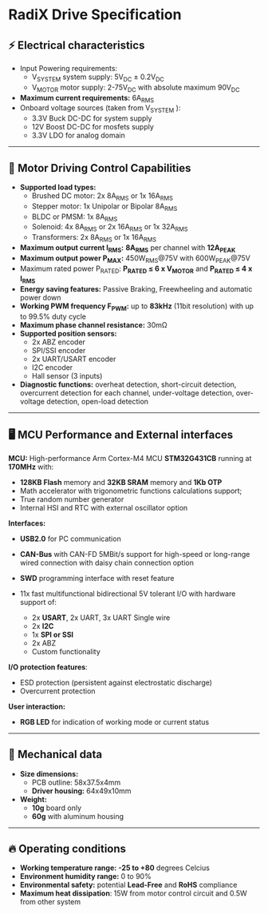 # RadiX Drive Specification

## ⚡ Electrical characteristics

* Input Powering requirements:
	- V<sub>SYSTEM</sub> system supply: 5V<sub>DC</sub> ± 0.2V<sub>DC</sub>
	- V<sub>MOTOR</sub> motor supply: 2-75V<sub>DC</sub> with absolute maximum 90V<sub>DC</sub>
* **Maximum current requirements:** 6A<sub>RMS</sub> 
* Onboard voltage sources (taken from V<sub>SYSTEM</sub> ):
	- 3.3V Buck DC-DC for system supply
	- 12V Boost DC-DC for mosfets supply
	- 3.3V LDO for analog domain

------

## 🔄 Motor Driving Control Capabilities

- **Supported load types:** 
	- Brushed DC motor: 2x 8A<sub>RMS</sub> or 1x 16A<sub>RMS</sub>
	- Stepper motor: 1x Unipolar or Bipolar 8A<sub>RMS</sub>
	- BLDC or PMSM: 1x 8A<sub>RMS</sub>
	- Solenoid: 4x 8A<sub>RMS</sub> or 2x 16A<sub>RMS</sub> or 1x 32A<sub>RMS</sub>
	- Transformers: 2x 8A<sub>RMS</sub> or 1x 16A<sub>RMS</sub>
- **Maximum output current I<sub>RMS</sub>:** **8A<sub>RMS</sub>** per channel with **12A<sub>PEAK</sub>**
- **Maximum output power P<sub>MAX</sub>:** 450W<sub>RMS</sub>@75V with 600W<sub>PEAK</sub>@75V 
- Maximum rated power P<sub>RATED</sub>: **P<sub>RATED</sub> ≤ 6 x V<sub>MOTOR</sub>** and **P<sub>RATED</sub> ≤ 4 x I<sub>RMS</sub>**
- **Energy saving features:** Passive Braking, Freewheeling and automatic power down
- **Working PWM frequency F<sub>PWM</sub>:** up to **83kHz** (11bit resolution) with up to 99.5% duty cycle
- **Maximum phase channel resistance:** 30mΩ
- **Supported position sensors:**
	- 2x ABZ encoder
	- SPI/SSI encoder
	- 2x UART/USART encoder
	- I2C encoder
	- Hall sensor (3 inputs)
- **Diagnostic functions:** overheat detection, short-circuit detection, overcurrent detection for each channel, under-voltage detection, over-voltage detection, open-load detection

------

## 🖥️ MCU Performance and External interfaces

**MCU:** High-performance Arm Cortex-M4 MCU **STM32G431CB** running at **170MHz** with:

- **128KB Flash** memory and **32KB SRAM** memory and **1Kb OTP**
- Math accelerator with trigonometric functions calculations support;
- True random number generator
- Internal HSI and RTC with external oscillator option

**Interfaces:**

- **USB2.0** for PC communication
- **CAN-Bus** with CAN-FD 5MBit/s support for high-speed or long-range wired connection with daisy chain connection option

- **SWD** programming interface with reset feature 
- 11x fast multifunctional bidirectional 5V tolerant I/O with hardware support of:
	- 2x **USART**, 2x UART, 3x UART Single wire
	- 2x **I2C**
	- 1x **SPI or SSI**
	- 2x ABZ
	- Custom functionality

**I/O protection features**:

- ESD protection (persistent against electrostatic discharge)
- Overcurrent protection

**User interaction:**

- **RGB LED** for indication of working mode or current status

------

## 📏 Mechanical data

- **Size dimensions:**
	- PCB outline: 58x37.5x4mm
	- **Driver housing:** 64x49x10mm
- **Weight:**
	- **10g** board only
	- **60g** with aluminum housing

------

## 🔥 Operating conditions

- **Working temperature range:** **-25 to +80** degrees Celcius
- **Environment humidity range:** 0 to 90%
- **Environmental safety:** potential **Lead-Free** and **RoHS** compliance
- **Maximum heat dissipation**: 15W from motor control circuit and 0.5W from other system
